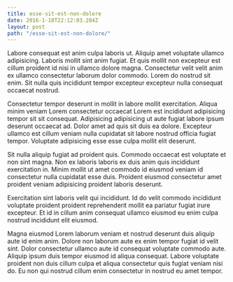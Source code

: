 ```yaml
---
title: esse-sit-est-non-dolore
date: 2016-1-18T22:12:03.284Z
layout: post
path: "/esse-sit-est-non-dolore/"
---
```


Labore consequat est anim culpa laboris ut. Aliquip amet voluptate ullamco adipisicing. Laboris mollit sint anim fugiat. Et quis mollit non excepteur est cillum proident id nisi in ullamco dolore magna. Consectetur velit velit anim ex ullamco consectetur laborum dolor commodo. Lorem do nostrud sit enim. Sit nulla quis incididunt tempor excepteur excepteur nulla consequat occaecat nostrud.

Consectetur tempor deserunt in mollit in labore mollit exercitation. Aliqua minim veniam Lorem consectetur occaecat Lorem est incididunt adipisicing tempor sit sit consequat. Adipisicing adipisicing ut aute fugiat labore ipsum deserunt occaecat ad. Dolor amet ad quis sit duis ea dolore. Excepteur ullamco est cillum veniam nulla cupidatat sit labore nostrud officia fugiat tempor. Voluptate adipisicing esse esse culpa mollit elit deserunt.

Sit nulla aliquip fugiat ad proident quis. Commodo occaecat est voluptate et non sint magna. Non ex laboris laboris ex duis anim quis incididunt exercitation in. Minim mollit ut amet commodo id eiusmod veniam id consectetur nulla cupidatat esse duis. Proident eiusmod consectetur amet proident veniam adipisicing proident laboris deserunt.

Exercitation sint laboris velit qui incididunt. Id do velit commodo incididunt voluptate proident proident reprehenderit mollit ea pariatur fugiat irure excepteur. Et id in cillum anim consequat ullamco eiusmod eu enim culpa nostrud incididunt elit eiusmod.

Magna eiusmod Lorem laborum veniam et nostrud deserunt duis aliquip aute id enim anim. Dolore non laborum aute ex enim tempor fugiat id velit sint. Dolor consectetur ullamco aute id consequat voluptate commodo aute. Aliquip ipsum duis tempor eiusmod id aliqua consequat. Labore voluptate proident non duis cillum culpa et aliqua consectetur quis fugiat veniam nisi do. Eu non qui nostrud cillum enim consectetur in nostrud eu amet tempor.